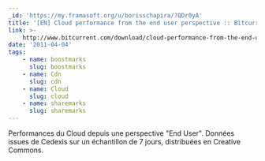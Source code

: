 ```yaml
---
_id: 'https://my.framasoft.org/u/borisschapira/?QDr0yA'
title: '[EN] Cloud performance from the end user perspective :: Bitcurrent'
link: >-
    http://www.bitcurrent.com/download/cloud-performance-from-the-end-user-perspective
date: '2011-04-04'
tags:
    - name: boostmarks
      slug: boostmarks
    - name: Cdn
      slug: cdn
    - name: Cloud
      slug: cloud
    - name: sharemarks
      slug: sharemarks
---
```


<div class="markdown"><p>Performances du Cloud depuis une perspective &quot;End User&quot;. Données issues de Cedexis sur un échantillon de 7 jours, distribuées en Creative Commons.
</p></div>
